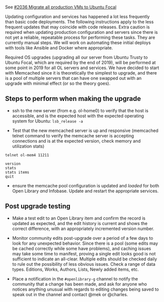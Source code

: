 See [#2036 Migrate all production VMs to Ubuntu Focal](https://github.com/internetarchive/openlibrary/issues/2036)

Updating configuration and services has happened a lot less frequently than basic code deployments. The following instructions apply to the less frequent updates that may coincide with code releases. Extra caution is required when updating production configuration and servers since there is not yet a reliable, repeatable process for performing these tasks. They are currently manual steps. We will work on automating these initial deploys with tools like Ansible and Docker where appropriate.

Required OS upgrades (upgrading all our server from Ubuntu Trusty to Ubuntu Focal, which are required by the end of 2019), will be performed at some point in 2019 for all OL servers and services. We have decided to start with Memcached since it is theoretically the simplest to upgrade, and there is a pool of multiple servers that can have one swapped out with an upgrade with minimal effect (or so the theory goes).

## Steps to perform when making the upgrade

* ssh to the new server (from e.g. ol-home0) to verify that the host is accessible, and is the expected host with the expected operating system for Ubuntu: `lsb_release -a`

* Test that the new memcached server is up and responsive (memcached telnet command to verify the memcache server is accepting connections and is at the expected version, check memory and utilization stats)

```
telnet ol-mem4 11211

version
stats
stats items
quit
```

* ensure the memcache pool configuration is updated and _loaded_ for both Open Library _and_ Infobase. Update and restart the appropriate services.

## Post upgrade testing

* Make a test edit to an Open Library item and confirm the record is updated as expected, and the edit history is current and shows the correct difference, with an appropriately incremented version number.

* Monitor community edits post-upgrade over a period of a few days to look for any unexpected behavior. Since there is a pool (some edits may be cached correctly while some have problems), and caching issues may take some time to manifest, proving a single edit looks good is not sufficient to indicate an all-clear. Multiple edits should be checked daily to rule out the possibility of less obvious issues. Check a range of data types. Editions, Works, Authors, Lists, Newly added items, etc.

* Place a notification in the `#openlibrary-g` channel to notify the community that a change has been made, and ask for anyone who notices anything unusual with regards to editing changes being saved to speak out in the channel and contact @mek or @charles.
